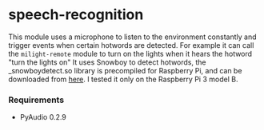 # speech-recognition
This module uses a microphone to listen to the environment constantly and trigger events when certain hotwords are detected. For example it can call the `milight-remote` 
module to turn on the lights when it hears the hotword "turn the lights on" It uses Snowboy to detect hotwords, the _snowboydetect.so library is precompiled for Raspberry 
Pi, and can be downloaded from [here](http://docs.kitt.ai/snowboy/). I tested it only on the Raspberry Pi 3 model B.
### Requirements
* PyAudio 0.2.9
